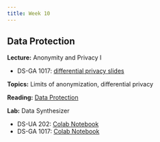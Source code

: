 ```yaml
---
title: Week 10
---
```


## Data Protection

**Lecture:** Anonymity and Privacy I

<!-- * DS-UA 202: [differential privacy slides](../../../assets/9_Privacy_202_2023.pdf) -->
* DS-GA 1017: [differential privacy slides](../../../assets/10_11_Privacy_1017.pdf) 

**Topics:** Limits of anonymization, differential privacy

**Reading:**  [Data Protection](../../../assets/protection_reader_2024.pdf) 

**Lab:** Data Synthesizer

* DS-UA 202: [Colab Notebook](https://drive.google.com/file/d/1MaZ4pc_M3MuA-u35QAWIv5J21iMuZyUx/view?usp=sharing)
* DS-GA 1017: [Colab Notebook](https://drive.google.com/file/d/1E_L9CieSxmB3t9mdtjkhCiPojZ2KDZwv/view?usp=sharing)
